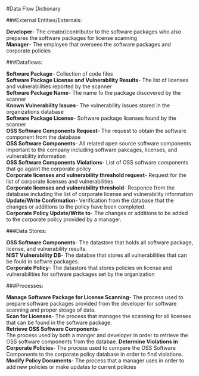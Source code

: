 #Data Flow Dictionary</br>

###External Entities/Externals:</br>

**Developer**- The creator/contributor to the software packages who also prepares the software packages for license scanning</br>
**Manager**- The employee that oversees the software packages and corporate policies</br>

###Dataflows:</br>

**Software Package**- Collection of code files</br>
**Software Package License and Vulnerability Results**- The list of licenses and vulnerabilities reported by the scanner</br>
**Software Package Name**- The name fo the package discovered by the scanner</br>
**Known Vulnerability Issues**- The vulnerability issues stored in the organizations database</br>
**Software Package License**- Software package licenses found by the scanner</br>
**OSS Software Components Request**- The request to obtain the software component from the database</br>
**OSS Software Components**- All related open source software components important to the company including software pakcages, licenses, and vulnerability information</br>
**OSS Software Components Violations**- List of OSS software components that go againt the corporate policy </br>
**Corporate licenses and vulnerability threshold request**- Request for the list of corporate licenses and vulnerabilities</br>
**Corporate licenses and vulnerability threshold**- Responce from the database including the list of corporate license and vulnerability information </br>
**Update/Write Confirmation**- Verification from the database that the changes or additions to the policy have been completed.</br>
**Corporate Policy Update/Write to**- The changes or additions to be added to the corporate policy provided by a manager.</br>



###Data Stores:</br>

**OSS Software Components**- The datastore that holds all software package, license, and vulnerability results.</br>
**NIST Vulnerability DB**- The databse that stores all vulnerabilities that can be fould in softwre packages.</br>
**Corporate Policy**- The datastore that stores policies on license and vulnerabilities for software packages set by the organization</br>

###Processes:</br>

**Manage Software Package for License Scanning**- The process used to prepare software packages provided from the developer for software scanning and proper stoage of data.</br>
**Scan for Licenses**- The process that manages the scanning for all licenses that can be found in the software package.</br>
**Retrieve OSS Software Components**-</br> The process used by both a manger and developer in order to retrieve the OSS software components from the databae.
**Determine Violations in Corporate Policies**- The process used to compare the OSS Software Components to the corporate policy database in order to find violations.</br>
**Modify Policy Documents**- The process that a manager uses in order to add new policies or make updates to current policies</br>

